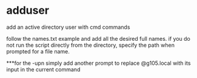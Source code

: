 # adduser
add an active directory user with cmd commands

follow the names.txt example and add all the desired full names.
if you do not run the script directly from the directory, specify the path when prompted for a file name.

***for the -upn simply add another prompt to replace @g105.local with its input in the current command
